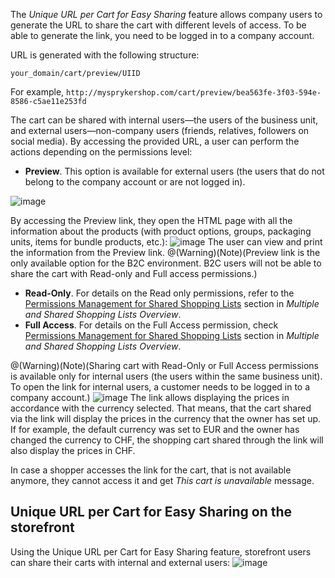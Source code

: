 The *Unique URL per Cart for Easy Sharing* feature allows company users to generate the URL to share the cart with different levels of access. To be able to generate the link, you need to be logged in to a company account.

URL is generated with the following structure: 
```
your_domain/cart/preview/UIID
```
For example, `http://mysprykershop.com/cart/preview/bea563fe-3f03-594e-8586-c5ae11e253fd`

The cart can be shared with internal users—the users of the business unit, and external users—non-company users (friends, relatives, followers on social media). By accessing the provided URL, a user can perform the actions depending on the permissions level:

* **Preview**. This option is available for external users (the users that do not belong to the company account or are not logged in). 

![image](https://spryker.s3.eu-central-1.amazonaws.com/docs/Features/Shopping+Cart/Unique+URL+per+Cart+for+Easy+Sharing/external-users-interface.png)


By accessing the Preview link, they open the HTML page with all the information about the products (with product options, groups, packaging units, items for bundle products, etc.):
![image](https://spryker.s3.eu-central-1.amazonaws.com/docs/Features/Shopping+Cart/Unique+URL+per+Cart+for+Easy+Sharing/cart-preview-share.png)
The user can view and print the information from the Preview link.
@(Warning)(Note)(Preview link is the only available option for the B2C environment. B2C users will not be able to share the cart with Read-only and Full access permissions.)
* **Read-Only**. For details on the Read only permissions, refer to the [Permissions Management for Shared Shopping Lists](https://documentation.spryker.com/docs/multiple-shared-shopping-lists-overview-201907#read-only) section in *Multiple and Shared Shopping Lists Overview*.
* **Full Access**. For details on the Full Access permission, check [Permissions Management for Shared Shopping Lists](https://documentation.spryker.com/docs/multiple-shared-shopping-lists-overview-201907#full-access) section in *Multiple and Shared Shopping Lists Overview*.

@(Warning)(Note)(Sharing cart with Read-Only or Full Access permissions is available only for internal users (the users within the same business unit). To open the link for internal users, a customer needs to be logged in to a company account.)
![image](https://spryker.s3.eu-central-1.amazonaws.com/docs/Features/Shopping+Cart/Unique+URL+per+Cart+for+Easy+Sharing/internal-users-interface.png)
The link allows displaying the prices in accordance with the currency selected. That means, that the cart shared via the link will display the prices in the currency that the owner has set up. If for example, the default currency was set to EUR and the owner has changed the currency to CHF, the shopping cart shared through the link will also display the prices in CHF.

In case a shopper accesses the link for the cart, that is not available anymore, they cannot access it and get _This cart is unavailable_ message.

## Unique URL per Cart for Easy Sharing on the storefront
Using the Unique URL per Cart for Easy Sharing feature, storefront users can share their carts with internal and external users:
![image](https://spryker.s3.eu-central-1.amazonaws.com/docs/Features/Shopping+Cart/Unique+URL+per+Cart+for+Easy+Sharing/share-a-shopping-cart-via-a-link.gif)
